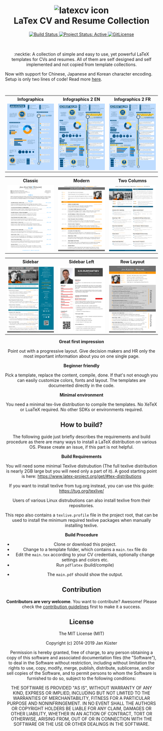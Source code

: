 <h1 align="center">
  <img alt="latexcv icon" src="./logo.svg" height="300px" />
  <br />
  LaTex CV and Resume Collection
</h1>

<div align="center">
  <a href="https://travis-ci.org/jankapunkt/latexcv" title="Build Status">
    <img src="https://travis-ci.org/jankapunkt/latexcv.svg?branch=master" alt="Build Status" />
  </a>
  <a href="http://www.repostatus.org/#active" title="Project Status: Active – The project has reached a stable, usable state and is being actively developed.">
    <img src="http://www.repostatus.org/badges/latest/active.svg" alt="Project Status: Active" />
  </a>
  <a href="https://gitlicense.com/license/jankapunkt/latexcv">
    <img src="https://gitlicense.com/badge/jankapunkt/latexcv" alt="GitLicense" />
  </a>	
</div>

<br />
<br />
<p align="center">
:necktie: A collection of simple and easy to use, yet powerful LaTeX templates for CVs and resumes. All of them are self designed and self implemented and not copied from template collections.
</p>
<p>
Now with support for Chinese, Japanese and Korean character encoding. Setup is only two lines of code! Read more <a href="docs/cjk/README.md">here</a>.
</p>	
<br />


<table width="100%" margin-left="auto" margin-right="auto">
  <tr>
    <th>Infographics</th>
        <th>Infographics 2 EN</th>
        <th>Infographics 2 FR</th>
  </tr>
  <tr>
    <td width="33%">
      <img src="docs/media/infographics.png" 
        alt="Infographics CV example preview" />
    </td>    
    <td width="33%">
      <img src="docs/media/infographics2_en.png" 
        alt="Infographics CV example preview" />
    </td>
    <td width="33%">
          <img src="docs/media/infographics2_fr.png" 
        alt="Infographics CV example preview" />
    </td>
  </tr>
</table>
</div>

<div align="center">
<table width="100%" margin-left="auto" margin-right="auto">
  <tr>
    <th>Classic</th>
    <th>Modern</th>
    <th>Two Columns</th>
  </tr>
  <tr>
    <td width="33%">
      <img src="docs/media/classic.png" 
        alt="Classic CV example preview" />
    </td>
    <td width="33%">
      <img src="docs/media/modern.png" 
        alt="Modern CV example preview" />
    </td>
    <td width="33%">
      <img src="docs/media/two_column.png" 
        alt="Two Column CV example preview" />
    </td>
  </tr>
</table>

<table width="100%" margin-left="auto" margin-right="auto">
  <tr>
           <th>Sidebar</th>
           <th>Sidebar Left</th>
           <th>Row Layout</th>
  </tr>
  <tr>
    <td width="33%">
          <img src="docs/media/sidebar.png" 
            alt="Sidebar CV example preview" />
        </td>
    <td width="33%">
          <img src="docs/media/sidebarleft.png"
            alt="Left sidebar CV example preview" />
        </td>
        <td width="33%">
          <img src="docs/media/rows.png"
                alt="Row-Layout CV example preview" />
              </td>
  </tr>
</table>

**Great first impression**

Point out with a progressive layout. Give decision makers and HR only the most important information about you on one single page.

**Beginner friendly**

Pick a template, replace the content, compile, done. If that's not enough you can easily customize colors, fonts and layout. The templates are documented directly in the code. 

**Minimal environment**

You need a minimal tex-live distribution to compile the templates. No XeTeX or LuaTeX required. No other SDKs or environments required.

## How to build?

The following guide just briefly describes the requirements and build procedure as there are many ways to install a LaTeX distribution on various OS. Please create an issue, if this part is not helpful.

**Build Requirements**

You will need some minimal Texlive distrubution (The full texlive distribution is nearly 2GB large but you will need only a part of it). A good starting point is here: https://www.latex-project.org/get/#tex-distributions

If you want to install texlive from tug.org instead, you can use this guide: https://tug.org/texlive/

Users of various Linux distrubutions can also install texlive from their repositories.

This repo also contains a `texlive.profile` file in the project root, that can be used to install the minimum required texlive packages when manually installing texlive.


**Build Procedure**


 * Clone or download this project. 
 * Change to a template folder, which contains a `main.tex` file do
 * Edit the `main.tex` according to your CV credentials, optionally change settings and colors etc.
 * Run `pdflatex` (build/compile) 
 - The `main.pdf` should show the output.


## Contribution

**Contributors are very welcome**. You want to contribute? Awesome! Please check the [contribution guidelines](https://github.com/jankapunkt/latexcv/blob/master/CONTRIBUTING.md) first to make it a success.


## License

The MIT License (MIT)

Copyright (c) 2014-2019 Jan Küster

Permission is hereby granted, free of charge, to any person obtaining a copy
of this software and associated documentation files (the "Software"), to deal
in the Software without restriction, including without limitation the rights
to use, copy, modify, merge, publish, distribute, sublicense, and/or sell
copies of the Software, and to permit persons to whom the Software is
furnished to do so, subject to the following conditions:
	
THE SOFTWARE IS PROVIDED "AS IS", WITHOUT WARRANTY OF ANY KIND, EXPRESS OR
IMPLIED, INCLUDING BUT NOT LIMITED TO THE WARRANTIES OF MERCHANTABILITY,
FITNESS FOR A PARTICULAR PURPOSE AND NONINFRINGEMENT. IN NO EVENT SHALL THE
AUTHORS OR COPYRIGHT HOLDERS BE LIABLE FOR ANY CLAIM, DAMAGES OR OTHER
LIABILITY, WHETHER IN AN ACTION OF CONTRACT, TORT OR OTHERWISE, ARISING FROM,
OUT OF OR IN CONNECTION WITH THE SOFTWARE OR THE USE OR OTHER DEALINGS IN
THE SOFTWARE.

